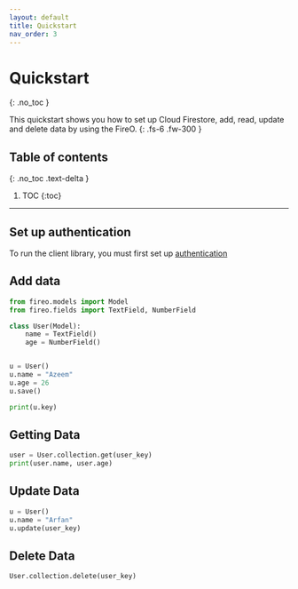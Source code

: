 ```yaml
---
layout: default
title: Quickstart
nav_order: 3
---
```


# Quickstart
{: .no_toc }

This quickstart shows you how to set up Cloud Firestore, add, read, update and delete data by using the FireO.
{: .fs-6 .fw-300 }

## Table of contents
{: .no_toc .text-delta }

1. TOC
{:toc}

---

## Set up authentication

To run the client library, you must first set up [authentication](/FireO/authentication)

## Add data

```python
from fireo.models import Model
from fireo.fields import TextField, NumberField

class User(Model):
    name = TextField()
    age = NumberField()


u = User()
u.name = "Azeem"
u.age = 26
u.save()

print(u.key)
```

## Getting Data

```python
user = User.collection.get(user_key)
print(user.name, user.age)
```

## Update Data

```python
u = User()
u.name = "Arfan"
u.update(user_key)
```

## Delete Data

```python
User.collection.delete(user_key)
```